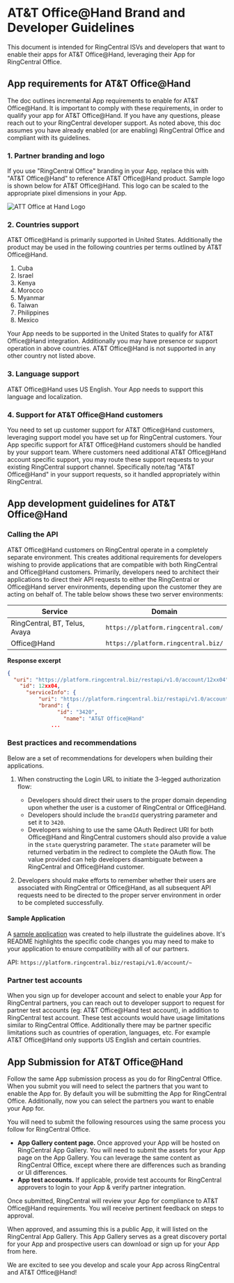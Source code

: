 # AT&T Office@Hand Brand and Developer Guidelines

This document is intended for RingCentral ISVs and developers that want to enable their apps for AT&T Office@Hand, leveraging their App for RingCentral Office.

## App requirements for AT&T Office@Hand

The doc outlines incremental App requirements to enable for AT&T Office@Hand. It is important to comply with these requirements, in order to qualify your app for AT&T Office@Hand. If you have any questions, please reach out to your RingCentral developer support. As noted above, this doc assumes you have already enabled (or are enabling) RingCentral Office and compliant with its guidelines.

### 1. Partner branding and logo

If you use "RingCentral Office" branding in your App, replace this with "AT&T Office@Hand" to reference AT&T Office@Hand product.
Sample logo is shown below for AT&T Office@Hand. This logo can be scaled to the appropriate pixel dimensions in your App.

![ATT Office at Hand Logo](../logo_att.svg)

### 2. Countries support

AT&T Office@Hand is primarily supported in United States. Additionally the product may be used in the following countries per terms outlined by AT&T Office@Hand.

1. Cuba
2. Israel
3. Kenya
4. Morocco
5. Myanmar
6. Taiwan
7. Philippines
8. Mexico

Your App needs to be supported in the United States to qualify for AT&T Office@Hand integration. Additionally you may have presence or support operation in above countries. AT&T Office@Hand is not supported in any other country not listed above.

### 3. Language support

AT&T Office@Hand uses US English. Your App needs to support this language and localization.

### 4. Support for AT&T Office@Hand customers

You need to set up customer support for AT&T Office@Hand customers, leveraging support model you have set up for RingCentral customers. Your App specific support for AT&T Office@Hand customers should be handled by your support team. Where customers need additional AT&T Office@Hand account specific support, you may route these support requests to your existing RingCentral support channel. Specifically note/tag "AT&T Office@Hand" in your support requests, so it handled appropriately within RingCentral.

## App development guidelines for AT&T Office@Hand

### Calling the API

AT&T Office@Hand customers on RingCentral operate in a completely separate environment. This creates additional requirements for developers wishing to provide applications that are compatible with both RingCentral and Office@Hand customers. Primarily, developers need to architect their applications to direct their API requests to either the RingCentral or Office@Hand server environments, depending upon the customer they are acting on behalf of. The table below shows these two server environments:

| Service | Domain |
|-|-|
| RingCentral, BT, Telus, Avaya | `https://platform.ringcentral.com/` |
| Office@Hand | `https://platform.ringcentral.biz/` |

**Response excerpt**

```json
{
  "uri": "https://platform.ringcentral.biz/restapi/v1.0/account/12xx04",
    "id": 12xx04,
      "serviceInfo": {
          "uri": "https://platform.ringcentral.biz/restapi/v1.0/account/12xx04/service-info",
	      "brand": {
	            "id": "3420",
		          "name": "AT&T Office@Hand"
			  ...
```

### Best practices and recommendations

Below are a set of recommendations for developers when building their applications.

1. When constructing the Login URL to initiate the 3-legged authorization flow:
     * Developers should direct their users to the proper domain depending upon whether the user is a customer of RingCentral or Office@Hand.
     * Developers should include the `brandId` querystring parameter and set it to `3420`.
     * Developers wishing to use the same OAuth Redirect URI for both Office@Hand and RingCentral customers should also provide a value in the `state` querystring parameter. The `state` parameter will be returned verbatim in the redirect to complete the OAuth flow. The value provided can help developers disambiguate between a RingCentral and Office@Hand customer.

2. Developers should make efforts to remember whether their users are associated with RingCentral or Office@Hand, as all subsequent API requests need to be directed to the proper server environment in order to be completed successfully.

#### Sample Application

A [sample application](https://github.com/byrnereese/ringcentral-office-at-hand-sample-app) was created to help illustrate the guidelines above. It's README highlights the specific code changes you may need to make to your application to ensure compatibility with all of our partners. 

API: `https://platform.ringcentral.biz/restapi/v1.0/account/~`

### Partner test accounts

When you sign up for developer account and select to enable your App for RingCentral partners, you can reach out to developer support to request for partner test accounts (eg: AT&T Office@Hand test account), in addition to RingCentral test account. These test accounts would have usage limitations similar to RingCentral Office. Additionally there may be partner specific limitations such as countries of operation, languages, etc. For example AT&T Office@Hand only supports US English and certain countries.

## App Submission for AT&T Office@Hand

Follow the same App submission process as you do for RingCentral Office. When you submit you will need to select the partners that you want to enable the App for. By default you will be submitting the App for RingCentral Office. Additionally, now you can select the partners you want to enable your App for.

You will need to submit the following resources using the same process you follow for RingCentral Office.

* **App Gallery content page.** Once approved your App will be hosted on RingCentral App Gallery. You will need to submit the assets for your App page on the App Gallery. You can leverage the same content as RingCentral Office, except where there are differences such as branding or UI differences.
* **App test accounts.** If applicable, provide test accounts for RingCentral approvers to login to your App & verify partner integration.

Once submitted, RingCentral will review your App for compliance to AT&T Office@Hand requirements. You will receive pertinent feedback on steps to approval.

When approved, and assuming this is a public App, it will listed on the RingCentral App Gallery. This App Gallery serves as a great discovery portal for your App and prospective users can download or sign up for your App from here.

We are excited to see you develop and scale your App across RingCentral and AT&T Office@Hand!